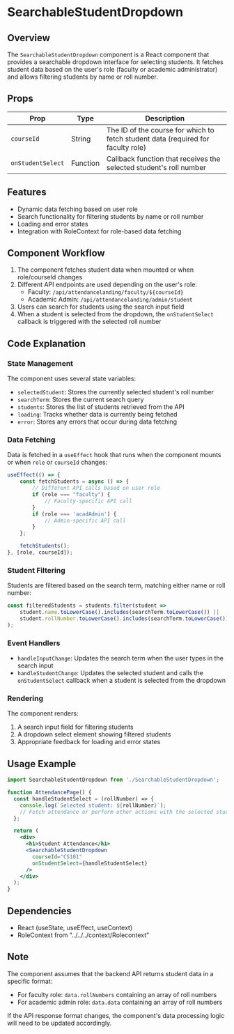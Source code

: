# SearchableStudentDropdown

## Overview

The `SearchableStudentDropdown` component is a React component that provides a searchable dropdown interface for selecting students. It fetches student data based on the user's role (faculty or academic administrator) and allows filtering students by name or roll number.

## Props

| Prop | Type | Description |
|------|------|-------------|
| `courseId` | String | The ID of the course for which to fetch student data (required for faculty role) |
| `onStudentSelect` | Function | Callback function that receives the selected student's roll number |

## Features

- Dynamic data fetching based on user role
- Search functionality for filtering students by name or roll number
- Loading and error states
- Integration with RoleContext for role-based data fetching

## Component Workflow

1. The component fetches student data when mounted or when role/courseId changes
2. Different API endpoints are used depending on the user's role:
   - Faculty: `/api/attendancelanding/faculty/${courseId}`
   - Academic Admin: `/api/attendancelanding/admin/student`
3. Users can search for students using the search input field
4. When a student is selected from the dropdown, the `onStudentSelect` callback is triggered with the selected roll number

## Code Explanation

### State Management

The component uses several state variables:
- `selectedStudent`: Stores the currently selected student's roll number
- `searchTerm`: Stores the current search query
- `students`: Stores the list of students retrieved from the API
- `loading`: Tracks whether data is currently being fetched
- `error`: Stores any errors that occur during data fetching

### Data Fetching

Data is fetched in a `useEffect` hook that runs when the component mounts or when `role` or `courseId` changes:

```javascript
useEffect(() => {
    const fetchStudents = async () => {
        // Different API calls based on user role
        if (role === "faculty") {
            // Faculty-specific API call
        }
        if (role === 'acadAdmin') {
            // Admin-specific API call
        }
    };

    fetchStudents();
}, [role, courseId]);
```

### Student Filtering

Students are filtered based on the search term, matching either name or roll number:

```javascript
const filteredStudents = students.filter(student => 
    student.name.toLowerCase().includes(searchTerm.toLowerCase()) || 
    student.rollNumber.toLowerCase().includes(searchTerm.toLowerCase())
);
```

### Event Handlers

- `handleInputChange`: Updates the search term when the user types in the search input
- `handleStudentChange`: Updates the selected student and calls the `onStudentSelect` callback when a student is selected from the dropdown

### Rendering

The component renders:
1. A search input field for filtering students
2. A dropdown select element showing filtered students
3. Appropriate feedback for loading and error states

## Usage Example

```jsx
import SearchableStudentDropdown from './SearchableStudentDropdown';

function AttendancePage() {
  const handleStudentSelect = (rollNumber) => {
    console.log(`Selected student: ${rollNumber}`);
    // Fetch attendance or perform other actions with the selected student
  };

  return (
    <div>
      <h1>Student Attendance</h1>
      <SearchableStudentDropdown 
        courseId="CS101" 
        onStudentSelect={handleStudentSelect} 
      />
    </div>
  );
}
```

## Dependencies

- React (useState, useEffect, useContext)
- RoleContext from "../../../context/Rolecontext"

## Note

The component assumes that the backend API returns student data in a specific format:
- For faculty role: `data.rollNumbers` containing an array of roll numbers
- For academic admin role: `data.data` containing an array of roll numbers

If the API response format changes, the component's data processing logic will need to be updated accordingly.